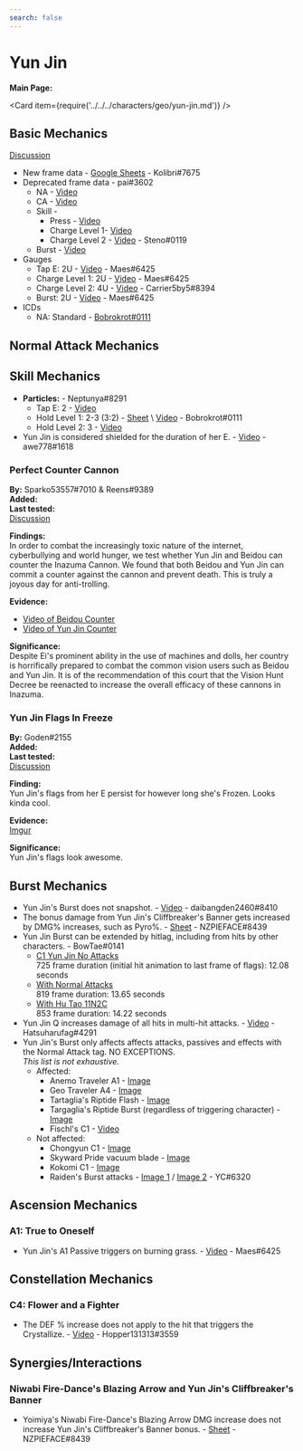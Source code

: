 ```yaml
---
search: false
---
```


# Yun Jin

**Main Page:**

<Card item={require('../../../characters/geo/yun-jin.md')} />

## Basic Mechanics

[Discussion](https://tickets.deeznuts.moe/ticket-archive/attachments_927459453580759110_930768121306963968_transcript-yunjin-basic-mechanics.html)

* New frame data - [Google Sheets](https://docs.google.com/spreadsheets/d/1rDQZ8TJd6JAzD3C6pg_JZrgkYr-LIp36mmXE8XVMj4s/edit?usp=sharing) - Kolibri\#7675
* Deprecated frame data - pai\#3602
  * NA - [Video](https://youtu.be/YMw3rq7lclQ)
  * CA - [Video](https://youtu.be/MWKSj_VSfGY)
  * Skill -
    * Press - [Video](https://youtu.be/UaDlo3OSj6U)
    * Charge Level 1- [Video](https://youtu.be/FGVpilxpIvc)
    * Charge Level 2 - [Video](https://www.youtube.com/watch?v=oEEVdUYkirA) - Steno\#0119
  * Burst - [Video](https://youtu.be/CpZPt3S3tPU)
* Gauges
  * Tap E: 2U - [Video](https://youtu.be/L4mzYn4ucRI) - Maes\#6425
  * Charge Level 1: 2U - [Video](https://youtu.be/O-12CGs2loY) - Maes\#6425
  * Charge Level 2: 4U - [Video](https://youtu.be/-JSFRsaT2h4) - Carrier5by5\#8394
  * Burst: 2U - [Video](https://youtu.be/f_FVqV4lekY) - Maes\#6425
* ICDs
  * NA: Standard - [Bobrokrot\#0111](https://youtu.be/vA1n8zIiNDE)

## Normal Attack Mechanics

## Skill Mechanics

* **Particles:** - Neptunya\#8291
  * Tap E: 2 - [Video](https://www.youtube.com/watch?v=NEs02sbEz3o)
  * Hold Level 1: 2-3 (3:2) - [Sheet](https://docs.google.com/spreadsheets/d/1jwN2xnfxMOdX1cgHLKyJIuq3PtsOmeGANMVMHyUviuI/edit?usp=sharing) \ [Video](https://youtu.be/3xG0ugFJdwQ) - Bobrokrot\#0111
  * Hold Level 2: 3 - [Video](https://www.youtube.com/watch?v=UUfZKP8H1BA)
* Yun Jin is considered shielded for the duration of her E. - [Video](https://imgur.com/a/Pj2pB3z) - awe778\#1618

### Perfect Counter Cannon

**By:** Sparko53557\#7010 & Reens\#9389  
**Added:** <Version date="2021-01-05" />  
**Last tested:** <VersionHl date="2021-01-05" />  
[Discussion](https://tickets.deeznuts.moe/ticket-archive/attachments_928174041213317152_928177023837429791_transcript-perfect-counter-cannon.html)

**Findings:**  
In order to combat the increasingly toxic nature of the internet, cyberbullying and world hunger, we test whether Yun Jin and Beidou can counter the Inazuma Cannon. We found that both Beidou and Yun Jin can commit a counter against the cannon and prevent death. This is truly a joyous day for anti-trolling.

**Evidence:**

* [Video of Beidou Counter](https://youtu.be/ILqt0C64KL8)
* [Video of Yun Jin Counter](https://youtu.be/8Q5S4wrqRFc)

**Significance:**  
Despite Ei's prominent ability in the use of machines and dolls, her country is horrifically prepared to combat the common vision users such as Beidou and Yun Jin. It is of the recommendation of this court that the Vision Hunt Decree be reenacted to increase the overall efficacy of these cannons in Inazuma.

### Yun Jin Flags In Freeze

**By:** Goden#2155  
**Added:** <Version date="2022-01-21" />  
**Last tested:** <VersionHl date="2022-01-21" />  
[Discussion](https://tickets.deeznuts.moe/ticket-archive/attachments_933107948715135026_934030368867237958_transcript-yunjin-flags-in-freeze.html)

**Finding:**  
Yun Jin's flags from her E persist for however long she's Frozen. Looks kinda cool.

**Evidence:**  
[Imgur](https://imgur.com/lWj8EaE)

**Significance:**  
Yun Jin's flags look awesome.

## Burst Mechanics

* Yun Jin's Burst does not snapshot. - [Video](https://youtu.be/FLEAXNlF8Jk) - daibangden2460\#8410
* The bonus damage from Yun Jin's Cliffbreaker's Banner gets increased by DMG% increases, such as Pyro%. - [Sheet](https://docs.google.com/spreadsheets/d/1IsvKVQEc425ObfG1Ak2X8EzI0rCs6sfyBvCgfXInSVM/) - NZPIEFACE\#8439
* Yun Jin Burst can be extended by hitlag, including from hits by other characters. - BowTae\#0141
  * [C1 Yun Jin No Attacks](https://youtu.be/4j5lA2Hy814)  
    725 frame duration (initial hit animation to last frame of flags): 12.08 seconds
  * [With Normal Attacks](https://youtu.be/lkhCvXXu7HY)  
    819 frame duration: 13.65 seconds
  * [With Hu Tao 11N2C](https://youtu.be/Qs__YRN4wjs)  
    853 frame duration: 14.22 seconds
* Yun Jin Q increases damage of all hits in multi-hit attacks. - [Video](https://www.youtube.com/watch?v=H9efVr4_E6U) -
  Hatsuharufag\#4291
* Yun Jin's Burst only affects affects attacks, passives and effects with the Normal Attack tag. NO EXCEPTIONS.\
  _This list is not exhaustive._
  * Affected:
    * Anemo Traveler A1 - [Image](https://i.imgur.com/EEaqoYS.png)
    * Geo Traveler A4 - [Image](https://i.imgur.com/bHUAx1G.png)
    * Tartaglia's Riptide Flash - [Image](https://i.imgur.com/9DlDbsW.png)
    * Targaglia's Riptide Burst (regardless of triggering character) - [Image](https://i.imgur.com/UXsMne2.png)
    * Fischl's C1 - [Video](https://youtu.be/VsRt-cHrVmI)
  * Not affected:
    * Chongyun C1 - [Image](https://i.imgur.com/ltyWOgB.png)
    * Skyward Pride vacuum blade - [Image](https://i.imgur.com/PmgWDN2.png)
    * Kokomi C1 - [Image](https://i.imgur.com/xRLwKdL.png)
    * Raiden's Burst attacks - [Image 1](https://imgur.com/aAJBoNn) / [Image 2](https://imgur.com/a/AS9h2hn) - YC\#6320

## Ascension Mechanics

### A1: True to Oneself

* Yun Jin's A1 Passive triggers on burning grass. - [Video](https://www.youtube.com/watch?v=rvROCnrS0QM) - Maes\#6425

## Constellation Mechanics

### C4: Flower and a Fighter

* The DEF % increase does not apply to the hit that triggers the Crystallize. - [Video](https://imgur.com/a/APk5sCd) - Hopper131313\#3559

## Synergies/Interactions

### Niwabi Fire-Dance's Blazing Arrow and Yun Jin's Cliffbreaker's Banner

* Yoimiya's Niwabi Fire-Dance's Blazing Arrow DMG increase does not increase Yun Jin's Cliffbreaker's Banner bonus. - [Sheet](https://docs.google.com/spreadsheets/d/1IsvKVQEc425ObfG1Ak2X8EzI0rCs6sfyBvCgfXInSVM/) - NZPIEFACE\#8439
